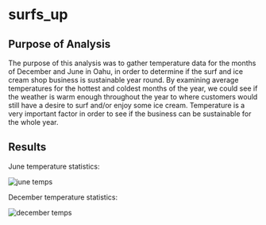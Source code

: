# surfs_up

## Purpose of Analysis
The purpose of this analysis was to gather temperature data for the months of December and June in Oahu, in order to determine if the surf and ice cream shop business is sustainable year round. By examining average temperatures for the hottest and coldest months of the year, we could see if the weather is warm enough throughout the year to where customers would still have a desire to surf and/or enjoy some ice cream. Temperature is a very important factor in order to see if the business can be sustainable for the whole year. 


## Results

June temperature statistics:

![june temps](https://user-images.githubusercontent.com/75760493/112801289-54c89f80-9036-11eb-81d6-ea59ab7b6865.PNG)


December temperature statistics:

![december temps](https://user-images.githubusercontent.com/75760493/112801276-4da19180-9036-11eb-9c17-f6bbc9b36108.PNG)
